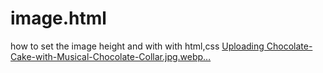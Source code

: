 # image.html
how to set the image height and with with html,css
[Uploading Chocolate-Cake-with-Musical-Chocolate-Collar.jpg.webp…]()
